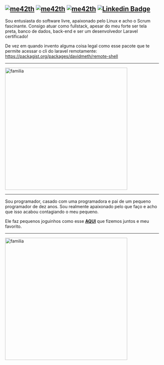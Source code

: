 [![me42th](https://img.shields.io/badge/DEV-PHP-green)](https://github.com/me42th?tab=repositories) [![me42th](https://img.shields.io/badge/DEV-LARAVEL-green)](https://github.com/me42th?tab=repositories) [![me42th](https://img.shields.io/badge/🎶-DEEZER-green)](http://www.deezer.com/playlist/6796377284) [![Linkedin Badge](https://img.shields.io/badge/-LinkedIn-green?style=flat-square&logo=Linkedin&logoColor=white&link=https://www.linkedin.com/in/me42th/)](https://www.linkedin.com/in/me42th/) 
-------------------------------------------------------------

Sou entusiasta do software livre, apaixonado pelo Linux e acho o Scrum fascinante.
Consigo atuar como fullstack, apesar do meu forte ser tela preta, banco de dados, back-end e ser um desenvolvedor Laravel certificado!

De vez em quando invento alguma coisa legal como esse pacote que te permite acessar o cli do laravel remotamente: <br>
https://packagist.org/packages/davidmeth/remote-shell

--------------------------------------------------------

<a href="https://www.youtube.com/watch?v=5qap5aO4i9A"><img src="https://user-images.githubusercontent.com/26856017/89372195-e2c4d400-d6bb-11ea-8dd9-1af0a7bc1e74.gif" alt="familia" align="center" width="400"/></a>

--------------------------------------------------------

Sou programador, casado com uma programadora e pai de um pequeno programador de dez anos. Sou realmente apaixonado pelo que faço e acho que isso acabou contagiando o meu pequeno. 

Ele faz pequenos joguinhos como esse **[AQUI](https://scratch.mit.edu/projects/422721105/fullscreen/)** que fizemos juntos e  meu favorito.

---------------------------------------------------------


<img src="https://user-images.githubusercontent.com/26856017/94348695-af942680-0014-11eb-9e09-787039ee9894.png" alt="familia" align="center" width="400"/>


